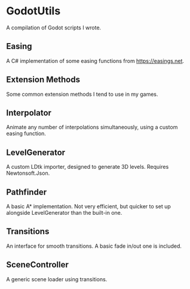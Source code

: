 # GodotUtils
A compilation of Godot scripts I wrote.
## Easing
A C# implementation of some easing functions from https://easings.net.
## Extension Methods
Some common extension methods I tend to use in my games.
## Interpolator
Animate any number of interpolations simultaneously, using a custom easing function.
## LevelGenerator
A custom LDtk importer, designed to generate 3D levels. Requires Newtonsoft.Json.
## Pathfinder
A basic A\* implementation. Not very efficient, but quicker to set up alongside LevelGenerator than the built-in one.
## Transitions
An interface for smooth transitions. A basic fade in/out one is included.
## SceneController
A generic scene loader using transitions.
